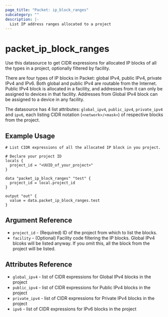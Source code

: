 ```yaml
---
page_title: "Packet: ip_block_ranges"
subcategory: ""
description: |-
  List IP address ranges allocated to a project
---
```


# packet\_ip\_block\_ranges

Use this datasource to get CIDR expressions for allocated IP blocks of all the types in a project, optionally filtered by facility.

There are four types of IP blocks in Packet: global IPv4, public IPv4, private IPv4 and IPv6. Both global and public IPv4 are routable from the Internet. Public IPv4 block is allocated in a facility, and addresses from it can only be assigned to devices in that facility. Addresses from Global IPv4 block can be assigned to a device in any facility.

The datasource has 4 list attributes: `global_ipv4`, `public_ipv4`, `private_ipv4` and `ipv6`, each listing CIDR notation (`<network>/<mask>`) of respective blocks from the project.

## Example Usage

```hcl
# List CIDR expressions of all the allocated IP block in you project.

# Declare your project ID
locals {
  project_id = "<UUID_of_your_project>"
}

data "packet_ip_block_ranges" "test" {
  project_id = local.project_id
}

output "out" {
  value = data.packet_ip_block_ranges.test
}
```

## Argument Reference

 * `project_id` - (Required) ID of the project from which to list the blocks. 
 * `facility` - (Optional) Facility code filtering the IP blocks. Global IPv4 blcoks will be listed anyway. If you omit this, all the block from the project will be listed.

## Attributes Reference

 * `global_ipv4` - list of CIDR expressions for Global IPv4 blocks in the project
 * `public_ipv4` - list of CIDR expressions for Public IPv4 blocks in the project
 * `private_ipv4` - list of CIDR expressions for Private IPv4 blocks in the project
 * `ipv6` - list of CIDR expressions for IPv6 blocks in the project
